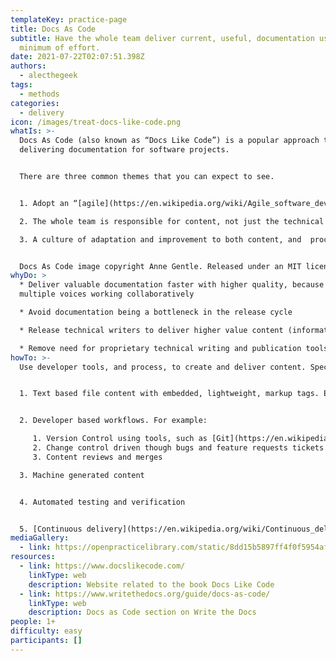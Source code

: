 ```yaml
---
templateKey: practice-page
title: Docs As Code
subtitle: Have the whole team deliver current, useful, documentation using the
  minimum of effort.
date: 2021-07-22T02:07:51.398Z
authors:
  - alecthegeek
tags:
  - methods
categories: 
  - delivery
icon: /images/treat-docs-like-code.png
whatIs: >-
  Docs As Code (also known as “Docs Like Code”) is a popular approach to
  delivering documentation for software projects.


  There are three common themes that you can expect to see.


  1. Adopt an “[agile](https://en.wikipedia.org/wiki/Agile_software_development)” approach to content creation

  2. The whole team is responsible for content, not just the technical writers

  3. A culture of adaptation and improvement to both content, and  processes, over time.


  Docs As Code image copyright Anne Gentle. Released under an MIT license.
whyDo: >
  * Deliver valuable documentation faster with higher quality, because there are
  multiple voices working collaboratively

  * Avoid documentation being a bottleneck in the release cycle

  * Release technical writers to deliver higher value content (information architecture, customer experience, ....)

  * Remove need for proprietary technical writing and publication tools.
howTo: >-
  Use developer tools, and process, to create and deliver content. Specifically:


  1. Text based file content with embedded, lightweight, markup tags. Examples include [Markdown](https://en.wikipedia.org/wiki/Markdown), [reStructuredText](https://en.wikipedia.org/wiki/ReStructuredText), [AsciiDoc](https://en.wikipedia.org/wiki/AsciiDoc)


  2. Developer based workflows. For example:

     1. Version Control using tools, such as [Git](https://en.wikipedia.org/wiki/Git)
     2. Change control driven though bugs and feature requests tickets
     3. Content reviews and merges

  3. Machine generated content


  4. Automated testing and verification


  5. [Continuous delivery](https://en.wikipedia.org/wiki/Continuous_delivery), using static site generators (for example [Sphinx](https://www.sphinx-doc.org/) or [Hugo](https://gohugo.io/)). Note: This process is optional
mediaGallery:
  - link: https://openpracticelibrary.com/static/8dd15b5897ff4f0f5954afce32831396/ee604/treat-docs-like-code.png
resources:
  - link: https://www.docslikecode.com/
    linkType: web
    description: Website related to the book Docs Like Code
  - link: https://www.writethedocs.org/guide/docs-as-code/
    linkType: web
    description: Docs as Code section on Write the Docs
people: 1+
difficulty: easy
participants: []
---
```

